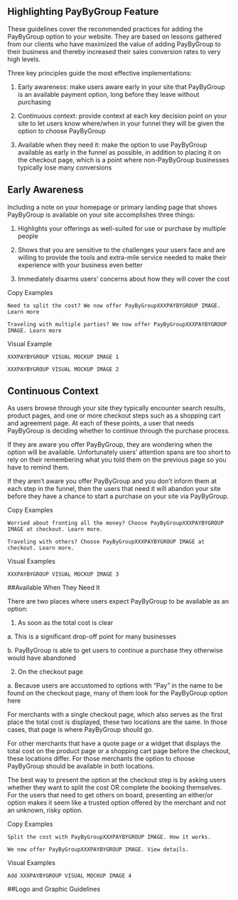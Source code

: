 ## Highlighting PayByGroup Feature

These guidelines cover the recommended practices for adding the PayByGroup option to your website. They are based on lessons gathered from our clients who have maximized the value of adding PayByGroup to their business and thereby increased their sales conversion rates to very high levels.

Three key principles guide the most effective implementations:

1.	Early awareness: make users aware early in your site that PayByGroup is an available payment option, long before they leave without purchasing 

2.	Continuous context: provide context at each key decision point on your site to let users know where/when in your funnel they will be given the option to choose PayByGroup

3.	Available when they need it: make the option to use PayByGroup available as early in the funnel as possible, in addition to placing it on the checkout page, which is a point where non-PayByGroup businesses typically lose many conversions

## Early Awareness

Including a note on your homepage or primary landing page that shows PayByGroup is available on your site accomplishes three things:

1.	Highlights your offerings as well-suited for use or purchase by multiple people

2.	Shows that you are sensitive to the challenges your users face and are willing to provide the tools and extra-mile service needed to make their experience with your business even better

3.	Immediately disarms users’ concerns about how they will cover the cost

Copy Examples

`Need to split the cost? We now offer PayByGroupXXXPAYBYGROUP IMAGE. Learn more`    

`Traveling with multiple parties? We now offer PayByGroupXXXPAYBYGROUP IMAGE. Learn more`


Visual Example

`XXXPAYBYGROUP VISUAL MOCKUP IMAGE 1`

`XXXPAYBYGROUP VISUAL MOCKUP IMAGE 2`


## Continuous Context
As users browse through your site they typically encounter search results, product pages, and one or more checkout steps such as a shopping cart and agreement page. At each of these points, a user that needs PayByGroup is deciding whether to continue through the purchase process. 

If they are aware you offer PayByGroup, they are wondering when the option will be available. Unfortunately users’ attention spans are too short to rely on their remembering what you told them on the previous page so you have to remind them. 

If they aren’t aware you offer PayByGroup and you don’t inform them at each step in the funnel, then the users that need it will abandon your site before they have a chance to start a purchase on your site via PayByGroup.

Copy Examples

`Worried about fronting all the money? Choose PayByGroupXXXPAYBYGROUP IMAGE at checkout. Learn more.`

`Traveling with others? Choose PayByGroupXXXPAYBYGROUP IMAGE at checkout. Learn more.`

Visual Examples

`XXXPAYBYGROUP VISUAL MOCKUP IMAGE 3`

##Available When They Need It

There are two places where users expect PayByGroup to be available as an option:

1.  As soon as the total cost is clear

a.	This is a significant drop-off point for many businesses 

b.	PayByGroup is able to get users to continue a purchase they otherwise would have abandoned

2.	On the checkout page

a.	Because users are accustomed to options with “Pay” in the name to be found on the checkout page, many of them look for the PayByGroup option here 

For merchants with a single checkout page, which also serves as the first place the total cost is displayed, these two locations are the same. In those cases, that page is where PayByGroup should go.

For other merchants that have a quote page or a widget that displays the total cost on the product page or a shopping cart page before the checkout, these locations differ. For those merchants the option to choose PayByGroup should be available in both locations.

The best way to present the option at the checkout step is by asking users whether they want to split the cost OR complete the booking themselves. For the users that need to get others on board, presenting an either/or option makes it seem like a trusted option offered by the merchant and not an unknown, risky option. 


Copy Examples

`Split the cost with PayByGroupXXXPAYBYGROUP IMAGE. How it works.`

`We now offer PayByGroupXXXPAYBYGROUP IMAGE. View details.`

Visual Examples

`Add XXXPAYBYGROUP VISUAL MOCKUP IMAGE 4`

##Logo and Graphic Guidelines

